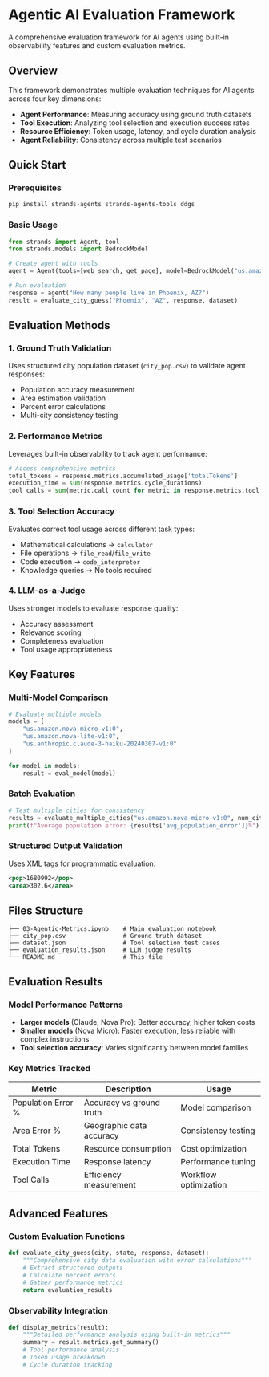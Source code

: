 # Agentic AI Evaluation Framework

A comprehensive evaluation framework for AI agents using built-in observability features and custom evaluation metrics.

## Overview

This framework demonstrates multiple evaluation techniques for AI agents across four key dimensions:

- **Agent Performance**: Measuring accuracy using ground truth datasets
- **Tool Execution**: Analyzing tool selection and execution success rates  
- **Resource Efficiency**: Token usage, latency, and cycle duration analysis
- **Agent Reliability**: Consistency across multiple test scenarios

## Quick Start

### Prerequisites

```bash
pip install strands-agents strands-agents-tools ddgs
```

### Basic Usage

```python
from strands import Agent, tool
from strands.models import BedrockModel

# Create agent with tools
agent = Agent(tools=[web_search, get_page], model=BedrockModel("us.amazon.nova-micro-v1:0"))

# Run evaluation
response = agent("How many people live in Phoenix, AZ?")
result = evaluate_city_guess("Phoenix", "AZ", response, dataset)
```

## Evaluation Methods

### 1. Ground Truth Validation

Uses structured city population dataset (`city_pop.csv`) to validate agent responses:

- Population accuracy measurement
- Area estimation validation  
- Percent error calculations
- Multi-city consistency testing

### 2. Performance Metrics

Leverages built-in observability to track agent performance:

```python
# Access comprehensive metrics
total_tokens = response.metrics.accumulated_usage['totalTokens']
execution_time = sum(response.metrics.cycle_durations)
tool_calls = sum(metric.call_count for metric in response.metrics.tool_metrics.values())
```

### 3. Tool Selection Accuracy

Evaluates correct tool usage across different task types:

- Mathematical calculations → `calculator`
- File operations → `file_read`/`file_write`  
- Code execution → `code_interpreter`
- Knowledge queries → No tools required

### 4. LLM-as-a-Judge

Uses stronger models to evaluate response quality:

- Accuracy assessment
- Relevance scoring
- Completeness evaluation
- Tool usage appropriateness

## Key Features

### Multi-Model Comparison

```python
# Evaluate multiple models
models = [
    "us.amazon.nova-micro-v1:0",
    "us.amazon.nova-lite-v1:0", 
    "us.anthropic.claude-3-haiku-20240307-v1:0"
]

for model in models:
    result = eval_model(model)
```

### Batch Evaluation

```python
# Test multiple cities for consistency
results = evaluate_multiple_cities("us.amazon.nova-micro-v1:0", num_cities=3)
print(f"Average population error: {results['avg_population_error']}%")
```

### Structured Output Validation

Uses XML tags for programmatic evaluation:

```xml
<pop>1680992</pop>
<area>302.6</area>
```

## Files Structure

```
├── 03-Agentic-Metrics.ipynb    # Main evaluation notebook
├── city_pop.csv                # Ground truth dataset
├── dataset.json                # Tool selection test cases
├── evaluation_results.json     # LLM judge results
└── README.md                   # This file
```

## Evaluation Results

### Model Performance Patterns

- **Larger models** (Claude, Nova Pro): Better accuracy, higher token costs
- **Smaller models** (Nova Micro): Faster execution, less reliable with complex instructions
- **Tool selection accuracy**: Varies significantly between model families

### Key Metrics Tracked

| Metric | Description | Usage |
|--------|-------------|-------|
| Population Error % | Accuracy vs ground truth | Model comparison |
| Area Error % | Geographic data accuracy | Consistency testing |
| Total Tokens | Resource consumption | Cost optimization |
| Execution Time | Response latency | Performance tuning |
| Tool Calls | Efficiency measurement | Workflow optimization |

## Advanced Features

### Custom Evaluation Functions

```python
def evaluate_city_guess(city, state, response, dataset):
    """Comprehensive city data evaluation with error calculations"""
    # Extract structured outputs
    # Calculate percent errors
    # Gather performance metrics
    return evaluation_results
```

### Observability Integration

```python
def display_metrics(result):
    """Detailed performance analysis using built-in metrics"""
    summary = result.metrics.get_summary()
    # Tool performance analysis
    # Token usage breakdown  
    # Cycle duration tracking
```


